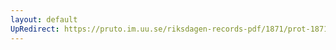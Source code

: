 ```yaml
---
layout: default
UpRedirect: https://pruto.im.uu.se/riksdagen-records-pdf/1871/prot-1871--ak--517/prot-1871--ak--517_000.pdf
---
```

